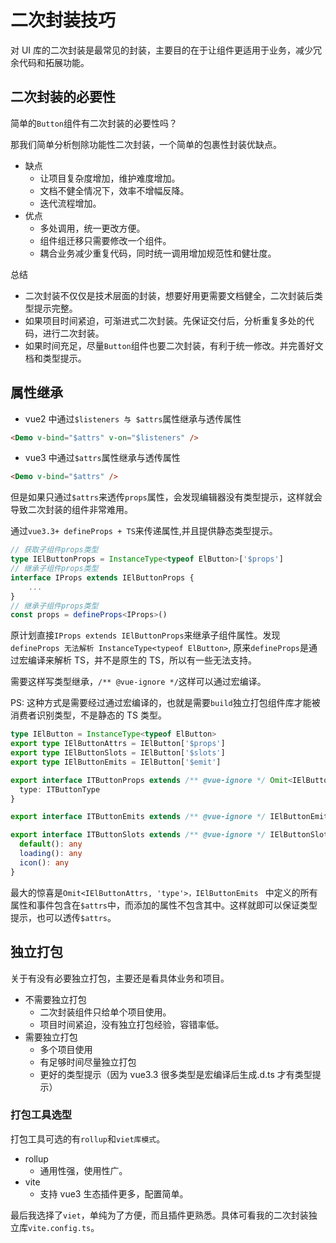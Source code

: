# 二次封装技巧

对 UI 库的二次封装是最常见的封装，主要目的在于让组件更适用于业务，减少冗余代码和拓展功能。

## 二次封装的必要性

简单的`Button`组件有二次封装的必要性吗？

那我们简单分析刨除功能性二次封装，一个简单的包裹性封装优缺点。

- 缺点
  - 让项目复杂度增加，维护难度增加。
  - 文档不健全情况下，效率不增幅反降。
  - 迭代流程增加。
- 优点
  - 多处调用，统一更改方便。
  - 组件组迁移只需要修改一个组件。
  - 耦合业务减少重复代码，同时统一调用增加规范性和健壮度。

总结

- 二次封装不仅仅是技术层面的封装，想要好用更需要文档健全，二次封装后类型提示完整。
- 如果项目时间紧迫，可渐进式二次封装。先保证交付后，分析重复多处的代码，进行二次封装。
- 如果时间充足，尽量`Button`组件也要二次封装，有利于统一修改。并完善好文档和类型提示。

## 属性继承

- vue2 中通过`$listeners 与 $attrs`属性继承与透传属性

```html
<Demo v-bind="$attrs" v-on="$listeners" />
```

- vue3 中通过`$attrs`属性继承与透传属性

```html
<Demo v-bind="$attrs" />
```

但是如果只通过`$attrs`来透传`props`属性，会发现编辑器没有类型提示，这样就会导致二次封装的组件非常难用。

通过`vue3.3+ defineProps + TS`来传递属性,并且提供静态类型提示。

```typescript
// 获取子组件props类型
type IElButtonProps = InstanceType<typeof ElButton>['$props']
// 继承子组件props类型
interface IProps extends IElButtonProps {
    ...
}
// 继承子组件props类型
const props = defineProps<IProps>()
```

原计划直接`IProps extends IElButtonProps`来继承子组件属性。发现`defineProps 无法解析 InstanceType<typeof ElButton>`, 原来`defineProps`是通过宏编译来解析 TS，并不是原生的 TS，所以有一些无法支持。

需要这样写类型继承，`/** @vue-ignore */`这样可以通过宏编译。

PS: 这种方式是需要经过通过宏编译的，也就是需要`build`独立打包组件库才能被消费者识别类型，不是静态的 TS 类型。

```typescript
type IElButton = InstanceType<typeof ElButton>
export type IElButtonAttrs = IElButton['$props']
export type IElButtonSlots = IElButton['$slots']
export type IElButtonEmits = IElButton['$emit']

export interface ITButtonProps extends /** @vue-ignore */ Omit<IElButtonAttrs, 'type'> {
  type: ITButtonType
}

export interface ITButtonEmits extends /** @vue-ignore */ IElButtonEmits {}

export interface ITButtonSlots extends /** @vue-ignore */ IElButtonSlots {
  default(): any
  loading(): any
  icon(): any
}
```

最大的惊喜是`Omit<IElButtonAttrs, 'type'>，IElButtonEmits ` 中定义的所有属性和事件包含在`$attrs`中，而添加的属性不包含其中。这样就即可以保证类型提示，也可以透传`$attrs`。

## 独立打包

关于有没有必要独立打包，主要还是看具体业务和项目。

- 不需要独立打包
  - 二次封装组件只给单个项目使用。
  - 项目时间紧迫，没有独立打包经验，容错率低。
- 需要独立打包
  - 多个项目使用
  - 有足够时间尽量独立打包
  - 更好的类型提示（因为 vue3.3 很多类型是宏编译后生成.d.ts 才有类型提示）

### 打包工具选型

打包工具可选的有`rollup`和`viet库模式`。

- rollup
  - 通用性强，使用性广。
- vite
  - 支持 vue3 生态插件更多，配置简单。

最后我选择了`viet`，单纯为了方便，而且插件更熟悉。具体可看我的二次封装独立库`vite.config.ts`。
